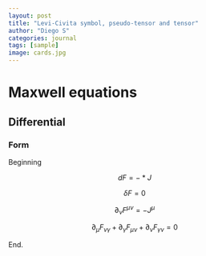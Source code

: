 ```yaml
---
layout: post
title: "Levi-Civita symbol, pseudo-tensor and tensor"
author: "Diego S"
categories: journal
tags: [sample]
image: cards.jpg
---
```


# Maxwell equations

## Differential

### Form

Beginning

$$ dF= -*J $$

$$ \delta F = 0 $$

$$ \partial _{\nu }F^{\mu \nu } = -J^{\mu }$$

$$ \partial _{\mu }F_{\nu \gamma } + \partial _{\gamma }F_{\mu \nu } + \partial _{\nu }F_{\gamma \nu } = 0 $$

End.
<!--stackedit_data:
eyJoaXN0b3J5IjpbNDgzMzQ3NTY4LDEwNDMyODQ4MDEsMTA0MT
M5MTM0LDQ4Mjg2MjE2XX0=
-->